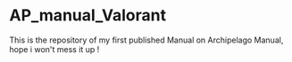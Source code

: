 # AP_manual_Valorant
This is the repository of my first published Manual on Archipelago Manual, hope i won't mess it up !
